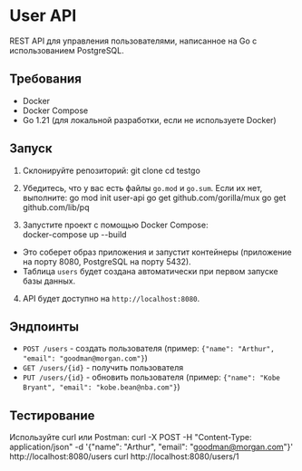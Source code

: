 # User API

REST API для управления пользователями, написанное на Go с использованием PostgreSQL.

## Требования

- Docker
- Docker Compose
- Go 1.21 (для локальной разработки, если не используете Docker)

## Запуск

1. Склонируйте репозиторий:
git clone <github-url>
cd testgo


2. Убедитесь, что у вас есть файлы `go.mod` и `go.sum`. Если их нет, выполните: 
go mod init user-api
go get github.com/gorilla/mux
go get github.com/lib/pq


3. Запустите проект с помощью Docker Compose:   
    docker-compose up --build

- Это соберет образ приложения и запустит контейнеры (приложение на порту 8080, PostgreSQL на порту 5432).
- Таблица `users` будет создана автоматически при первом запуске базы данных.

4. API будет доступно на `http://localhost:8080`.

## Эндпоинты

- `POST /users` - создать пользователя (пример: `{"name": "Arthur", "email": "goodman@morgan.com"}`)
- `GET /users/{id}` - получить пользователя
- `PUT /users/{id}` - обновить пользователя (пример: `{"name": "Kobe Bryant", "email": "kobe.bean@nba.com"}`)

## Тестирование

Используйте curl или Postman:
curl -X POST -H "Content-Type: application/json" -d '{"name": "Arthur", "email": "goodman@morgan.com"}' http://localhost:8080/users
curl http://localhost:8080/users/1